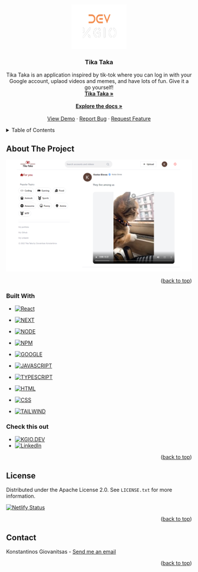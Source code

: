 <div id="top"></div>

<!-- PROJECT LOGO -->
<br />
<div align="center">
  <a href="https://github.com/KonsGio/Tika-Taka">
    <img src="public/icon.png" alt="Logo" width="150" height="120">
  </a>

<h3 align="center">Tika Taka</h3>

  <p align="center">
    Tika Taka is an application inspired by tik-tok where you can log in with your Google account, uplaod videos and memes, and have lots of fun. Give it a go yourself!
    <br />
    <a href="https://tika-taka.netlify.app"><strong>Tika Taka »</strong></a>
    <br />
    <br />
    <a href="https://github.com/KonsGio/Tika-Taka"><strong>Explore the docs »</strong></a>
    <br />
    <br />
    <a href="https://tika-taka.netlify.app">View Demo</a>
    ·
    <a href="https://github.com/KonsGio/Tika-Taka/issues">Report Bug</a>
    ·
    <a href="https://github.com/KonsGio/Tika-Taka/issues">Request Feature</a>
  </p>
</div>



<!-- TABLE OF CONTENTS -->
<details>
  <summary>Table of Contents</summary>
  <ol>
    <li>
      <a href="#about-the-project">About The Project</a>
      <ul>
        <li><a href="#built-with">Built With</a></li>
           <li><a href="#check-this-out">Check this out</a></li>
      </ul>
    </li>
    <li><a href="#license">License</a></li>
    <li><a href="#contact">Contact</a></li>
  </ol>
</details>



<!-- ABOUT THE PROJECT -->
## About The Project

[![Tika Taka][product-screenshot]](https://tika-taka.netlify.app)

<p align="right">(<a href="#top">back to top</a>)</p>



### Built With

* [![React][React.js]][React-url]
* [![NEXT][Next.js]][NEXT-url]
* [![NODE][NODE]][NODE-url]
* [![NPM][NPM]][NPM-url]
* [![GOOGLE][GOOGLE]][GOOGLE-url]
* [![JAVASCRIPT][JAVASCRIPT]][JAVASCRIPT-url]

* [![TYPESCRIPT][TYPESCRIPT]][TYPESCRIPT-url]
* [![HTML][HTML]][HTML-url]
* [![CSS][CSS]][CSS-url]
* [![TAILWIND][TAILWIND]][TAILWIND-url]


### Check this out

* [![KGIO.DEV][SITE]][SITE-url]
* [![LinkedIn][linkedin-shield]][linkedin-url]


<p align="right">(<a href="#top">back to top</a>)</p>



<!-- LICENSE -->
## License

Distributed under the Apache License 2.0. See `LICENSE.txt` for more information.

[![Netlify Status](https://api.netlify.com/api/v1/badges/28451b73-2e42-4b46-ba80-76413e82c66b/deploy-status)](https://app.netlify.com/sites/tika-taka/deploys)


<p align="right">(<a href="#top">back to top</a>)</p>



<!-- CONTACT -->
## Contact

Konstantinos Giovanitsas - <a href="mailto:konstantinos.giovanitsas@yahoo.com">Send me an email</a>


<p align="right">(<a href="#top">back to top</a>)</p>


<!-- MARKDOWN LINKS & IMAGES -->
<!-- https://www.markdownguide.org/basic-syntax/#reference-style-links -->
[linkedin-shield]: https://img.shields.io/badge/-LinkedIn-black.svg?style=for-the-badge&logo=linkedin&colorB=555
[linkedin-url]: https://www.linkedin.com/in/konstantinos-giovanitsas-10b511150/
[product-screenshot]: public/tikataka.png
[React.js]: https://img.shields.io/badge/React.js-20232A?style=for-the-badge&logo=react&logoColor=61DAFB
[React-url]: https://reactjs.org/
[NEXT.js]: https://img.shields.io/badge/Next.js-black?style=for-the-badge&logo=next.js&logoColor=white
[NEXT-url]: https://nextjs.org
[SITE]: https://img.shields.io/badge/kgio.dev-0A0A0A?style=for-the-badge&logo=dev.to&logoColor=white
[SITE-url]: https://www.kgio.dev
[TYPESCRIPT]: https://img.shields.io/badge/TypeScript-F7DF1E?style=for-the-badge&logo=typescript&logoColor=black
[TYPESCRIPT-url]: https://www.typescriptlang.org
[TAILWIND]: https://img.shields.io/badge/Tailwind-334FCE?style=for-the-badge&logo=tailwindcss&logoColor=white
[TAILWIND-url]: https://tailwindcss.com
[HTML]: https://img.shields.io/badge/HTML5-E34F26?style=for-the-badge&logo=html5&logoColor=white
[HTML-url]: https://devdocs.io/html/
[JAVASCRIPT]: https://img.shields.io/badge/JavaScript-239120?style=for-the-badge&logo=javascript&logoColor=black
[JAVASCRIPT-url]: https://www.javascript.com
[CSS]: https://img.shields.io/badge/CSS3-1572B6?style=for-the-badge&logo=css3&logoColor=white
[CSS-url]: https://www.css-com.com
[GOOGLE]: https://img.shields.io/badge/Console-D14836?style=for-the-badge&logo=google-cloud&logoColor=white
[GOOGLE-url]: https://console.cloud.google.com/welcome
[NODE]: https://img.shields.io/badge/node.js-6DA55F?style=for-the-badge&logo=node.js&logoColor=white
[NODE-url]: https://nodejs.org/en/
[NPM]: https://img.shields.io/badge/NPM-%23000000.svg?style=for-the-badge&logo=npm&logoColor=white
[NPM-url]: https://www.npmjs.com

